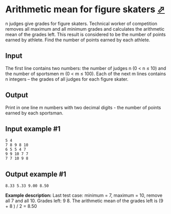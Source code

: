 # Arithmetic mean for figure skaters [⬀](https://www.e-olymp.com/en/problems/7368)
n judges give grades for figure skaters. Technical worker of competition removes all maximum and all minimum grades and calculates the arithmetic mean of the grades left. This result is considered to be the number of points earned by athlete. Find the number of points earned by each athlete.

## Input
The first line contains two numbers: the number of judges n (0 < n ≤ 10) and the number of sportsmen m (0 < m ≤ 100). Each of the next m lines contains n integers – the grades of all judges for each figure skater.

## Output
Print in one line m numbers with two decimal digits - the number of points earned by each sportsman.

## Input example #1
```
5 4
7 8 9 8 10
6 5 5 4 7 
9 9 10 7 7
7 7 10 9 8
```

## Output example #1
```
8.33 5.33 9.00 8.50
```

**Example description:** Last test case: minimum = 7, maximum = 10, remove all 7 and all 10. Grades left: 9 8. The arithmetic mean of the grades left is (9 + 8 ) / 2 = 8.50
